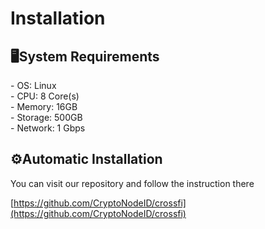 # Installation

## 🖥️System Requirements

\- OS: Linux\
\- CPU: 8 Core(s)\
\- Memory: 16GB\
\- Storage: 500GB\
\- Network: 1 Gbps

## ⚙️Automatic Installation

You can visit our repository and follow the instruction there

[https://github.com/CryptoNodeID/crossfi](https://github.com/CryptoNodeID/crossfi)
